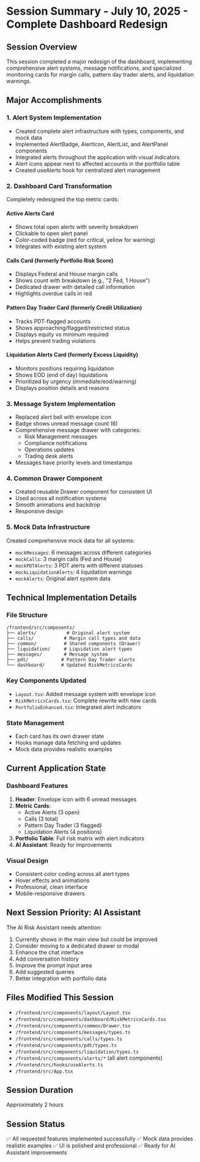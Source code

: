 # Session Summary - July 10, 2025 - Complete Dashboard Redesign

## Session Overview
This session completed a major redesign of the dashboard, implementing comprehensive alert systems, message notifications, and specialized monitoring cards for margin calls, pattern day trader alerts, and liquidation warnings.

## Major Accomplishments

### 1. Alert System Implementation
- Created complete alert infrastructure with types, components, and mock data
- Implemented AlertBadge, AlertIcon, AlertList, and AlertPanel components
- Integrated alerts throughout the application with visual indicators
- Alert icons appear next to affected accounts in the portfolio table
- Created useAlerts hook for centralized alert management

### 2. Dashboard Card Transformation
Completely redesigned the top metric cards:

#### Active Alerts Card
- Shows total open alerts with severity breakdown
- Clickable to open alert panel
- Color-coded badge (red for critical, yellow for warning)
- Integrates with existing alert system

#### Calls Card (formerly Portfolio Risk Score)
- Displays Federal and House margin calls
- Shows count with breakdown (e.g., "2 Fed, 1 House")
- Dedicated drawer with detailed call information
- Highlights overdue calls in red

#### Pattern Day Trader Card (formerly Credit Utilization)
- Tracks PDT-flagged accounts
- Shows approaching/flagged/restricted status
- Displays equity vs minimum required
- Helps prevent trading violations

#### Liquidation Alerts Card (formerly Excess Liquidity)
- Monitors positions requiring liquidation
- Shows EOD (end of day) liquidations
- Prioritized by urgency (immediate/eod/warning)
- Displays position details and reasons

### 3. Message System Implementation
- Replaced alert bell with envelope icon
- Badge shows unread message count (6)
- Comprehensive message drawer with categories:
  - Risk Management messages
  - Compliance notifications
  - Operations updates
  - Trading desk alerts
- Messages have priority levels and timestamps

### 4. Common Drawer Component
- Created reusable Drawer component for consistent UI
- Used across all notification systems
- Smooth animations and backdrop
- Responsive design

### 5. Mock Data Infrastructure
Created comprehensive mock data for all systems:
- `mockMessages`: 6 messages across different categories
- `mockCalls`: 3 margin calls (Fed and House)
- `mockPDTAlerts`: 3 PDT alerts with different statuses
- `mockLiquidationAlerts`: 4 liquidation warnings
- `mockAlerts`: Original alert system data

## Technical Implementation Details

### File Structure
```
/frontend/src/components/
├── alerts/           # Original alert system
├── calls/           # Margin call types and data
├── common/          # Shared components (Drawer)
├── liquidation/     # Liquidation alert types
├── messages/        # Message system
├── pdt/            # Pattern Day Trader alerts
└── dashboard/      # Updated RiskMetricsCards
```

### Key Components Updated
- `Layout.tsx`: Added message system with envelope icon
- `RiskMetricsCards.tsx`: Complete rewrite with new cards
- `PortfolioEnhanced.tsx`: Integrated alert indicators

### State Management
- Each card has its own drawer state
- Hooks manage data fetching and updates
- Mock data provides realistic examples

## Current Application State

### Dashboard Features
1. **Header**: Envelope icon with 6 unread messages
2. **Metric Cards**: 
   - Active Alerts (3 open)
   - Calls (3 total)
   - Pattern Day Trader (3 flagged)
   - Liquidation Alerts (4 positions)
3. **Portfolio Table**: Full risk matrix with alert indicators
4. **AI Assistant**: Ready for improvements

### Visual Design
- Consistent color coding across all alert types
- Hover effects and animations
- Professional, clean interface
- Mobile-responsive drawers

## Next Session Priority: AI Assistant

The AI Risk Assistant needs attention:
1. Currently shows in the main view but could be improved
2. Consider moving to a dedicated drawer or modal
3. Enhance the chat interface
4. Add conversation history
5. Improve the prompt input area
6. Add suggested queries
7. Better integration with portfolio data

## Files Modified This Session
- `/frontend/src/components/layout/Layout.tsx`
- `/frontend/src/components/dashboard/RiskMetricsCards.tsx`
- `/frontend/src/components/common/Drawer.tsx`
- `/frontend/src/components/messages/types.ts`
- `/frontend/src/components/calls/types.ts`
- `/frontend/src/components/pdt/types.ts`
- `/frontend/src/components/liquidation/types.ts`
- `/frontend/src/components/alerts/*` (all alert components)
- `/frontend/src/hooks/useAlerts.ts`
- `/frontend/src/App.tsx`

## Session Duration
Approximately 2 hours

## Session Status
✅ All requested features implemented successfully
✅ Mock data provides realistic examples
✅ UI is polished and professional
✅ Ready for AI Assistant improvements